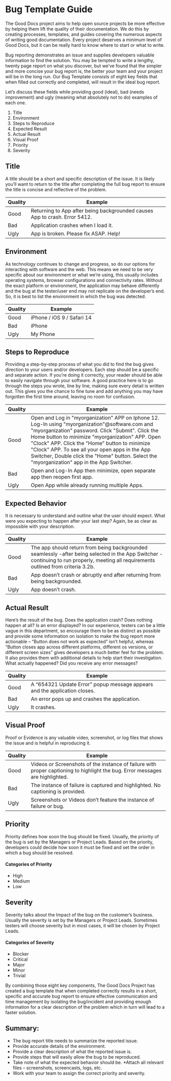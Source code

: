 # Bug Template Guide

  The Good Docs project aims to help open source projects be more effective by
helping them lift the quality of their documentation. We do this by creating
processes, templates, and guides covering the numerous aspects of writing good
documentation. Every project deserves a minimum level of Good Docs, but it can
be really hard to know where to start or what to write.

Bug reporting demonstrates an issue and supplies developers valuable information
to find the solution. You may be tempted to write a lengthy, twenty page report
on what you discover, but we’ve found that the simpler and more concise your
bug report is, the better your team and your project will be in the long run.
Our Bug Template consists of eight  key fields that when filled out correctly
 and completed, will result in the ideal bug report.

 Let’s discuss these fields while providing good (ideal),
 bad (needs improvement) and ugly (meaning what absolutely not to do)
 examples of each one.

 1. Title
 2. Environment
 3. Steps to Reproduce
 4. Expected Result
 5. Actual Result
 6. Visual Proof
 7. Priority
 8. Severity

## Title
A title should be a short and specific description of the issue. It is likely
you’ll want to return to the title after completing the full bug report to ensure
the title is concise and reflective of the problem.

| Quality      | Example |
| ----------- | ----------- |
| Good    | Returning to App after being backgrounded causes App to crash. Error 5412.     |
| Bad   |  Application crashes when I load it.        |
| Ugly      | App is broken. Please fix ASAP. Help!  |

## Environment
As technology continues to change and progress, so do our options for interacting
with software and the web. This means we need to be very specific about our
environment or what we’re using, this usually includes operating systems,
browser configurations and connectivity rates. Without the exact platform or
environment, the application may behave differently and the bug at the
tester/user end may not replicate on the developer’s end.
So, it is best to list the environment in which the bug was detected.

| Quality      |Example  |
| ---------| ----------- |
| Good     | iPhone  / iOS 9 / Safari 14       |
| Bad    | iPhone        |
| Ugly     | My Phone  |

## Steps to Reproduce
Providing a step-by-step process of what you did to find the bug gives direction
to your users and/or developers. Each step should be a specific and separate action.
If you’re doing it correctly, your reader should be able to easily navigate through
your software. A good practice here is to go through the steps you wrote,
line by line, making sure every detail is written out. This gives you the chance
to fine tune and add anything you may have forgotten the first time around,
leaving no room for confusion.

| Quality      | Example |
| ----------- | ----------- |
| Good      | Open and Log in "myorganization" APP on Iphone 12. Log-In using "myorganization"@software.com and "myorganization" password. Click "Submit". Click the Home button to minimize "myorganization" APP. Open "Clock" APP. Click the "Home" button to minimize "Clock" APP. To see all your open apps in the App Switcher, Double click the "Home" button. Select the "myorganization" app in the App Switcher.    |
| Bad   |     Open and Log-In App then minimize, open separate app then reopen first app.
| Ugly   |    Open App while already running multiple Apps.


## Expected Behavior
It is necessary to understand and outline what the user should expect.
What were you expecting to happen after your last step?
Again, be as clear as impossible with your description.

| Quality      |Example  |
| ---------| ----------- |
| Good     | The app should return from being backgrounded seamlessly -after being selected in the  App Switcher - continuing  to run properly, meeting all requirements outlined from criteria 3.2b.      |
| Bad    |  App doesn’t crash or abruptly end after returning from being backgrounded.        |
| Ugly     | App doesn’t crash.  |

## Actual Result

Here’s the result of the bug. Does the application crash? Does nothing happen at all?
Is an error displayed? In our experience, testers can be a little vague in this department, so encourage them to be as distinct as possible and provide some information on isolation to make the bug report more actionable – “Button does not work as expected” isn’t helpful, whereas “Button closes app across different platforms, different os versions, or different screen sizes” gives developers a much better feel for the problem. It also provides them with additional details to help start their investigation. What actually happened? Did you receive any error messages?

| Quality      | Example |
| ----------- | ----------- |
| Good      | A “654321 Update Error” popup message appears and the application closes.       |
| Bad   | An error pops up and crashes the application.
  Ugly        |	It crashes.

## Visual Proof
Proof or Evidence is any valuable video, screenshot, or log files that shows the issue
and is helpful in reproducing it.

| Quality      | Example |
| ----------- | ----------- |
| Good      | Videos or Screenshots of the instance of failure with proper captioning to highlight the bug. Error messages are highlighted.        |
| Bad   | The instance of failure is captured and highlighted. No captioning is provided.        |
  Ugly |  Screenshots or Videos don’t feature the instance of failure or bug.

## Priority
Priority defines how soon the bug should be fixed. Usually, the priority of the
bug is set by the Managers or Project Leads. Based on the priority, developers
could decide how soon it must be fixed and set the order in which a bug should be
resolved.

#### Categories of Priority

* High
* Medium
* Low

## Severity
Severity talks about the Impact of the bug on the customer’s business.
Usually the severity is set by the Managers or Project Leads.
Sometimes testers will choose severity but in most cases, it will be chosen by
Project Leads.

#### Categories of Severity

* Blocker
* Critical
* Major
* Minor
* Trivial

By combining those eight key components, The Good Docs Project has created a bug
template that when completed correctly results in a short, specific and accurate
bug report to ensure effective communication and time management by isolating
the bug/incident and providing enough information for a clear description of
the problem which in turn will lead to a faster solution.

## Summary:
* The bug report title needs to summarize the reported issue.
* Provide accurate details of the environment.
* Provide a clear description of what the reported issue is.
* Provide steps that will easily allow the bug to be reproduced.
* Take note of what the expected behavior should be.
*Attach all relevant files – screenshots, screencasts, logs, etc.
* Work with your team to assign the correct priority and severity.
